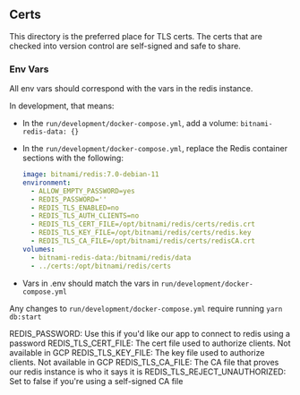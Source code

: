 ## Certs

This directory is the preferred place for TLS certs.
The certs that are checked into version control are self-signed and safe to share.

### Env Vars

All env vars should correspond with the vars in the redis instance.

In development, that means:

- In the `run/development/docker-compose.yml`, add a volume: `bitnami-redis-data: {}`
- In the `run/development/docker-compose.yml`, replace the Redis container sections with the following:

  ```yaml
  image: bitnami/redis:7.0-debian-11
  environment:
    - ALLOW_EMPTY_PASSWORD=yes
    - REDIS_PASSWORD=''
    - REDIS_TLS_ENABLED=no
    - REDIS_TLS_AUTH_CLIENTS=no
    - REDIS_TLS_CERT_FILE=/opt/bitnami/redis/certs/redis.crt
    - REDIS_TLS_KEY_FILE=/opt/bitnami/redis/certs/redis.key
    - REDIS_TLS_CA_FILE=/opt/bitnami/redis/certs/redisCA.crt
  volumes:
    - bitnami-redis-data:/bitnami/redis/data
    - ../certs:/opt/bitnami/redis/certs
  ```

- Vars in .env should match the vars in `run/development/docker-compose.yml`

Any changes to `run/development/docker-compose.yml` require running `yarn db:start`

REDIS_PASSWORD: Use this if you'd like our app to connect to redis using a password
REDIS_TLS_CERT_FILE: The cert file used to authorize clients. Not available in GCP
REDIS_TLS_KEY_FILE: The key file used to authorize clients. Not available in GCP
REDIS_TLS_CA_FILE: The CA file that proves our redis instance is who it says it is
REDIS_TLS_REJECT_UNAUTHORIZED: Set to false if you're using a self-signed CA file
